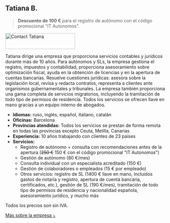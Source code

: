 ## Tatiana B.

> **Descuento de 100 €** para el registro de autónomo con el código promocional "IT Autonomos".

<div class="hs-cta-embed hs-cta-simple-placeholder hs-cta-embed-191039291595"
  style="max-width:100%; max-height:100%; width:220px;height:50px" data-hubspot-wrapper-cta-id="191039291595">
  <a href="https://cta-eu1.hubspot.com/web-interactives/public/v1/track/redirect?encryptedPayload=AVxigLLkwxIuysooKLsG2c0EJyJBkO99%2FuJnT%2FqoGGTZ72tobkBnnrRCwnNggWYsYeRuMetibqnmNKzBMTVd4WOhlex2lZr1BnpAiCRCA1X%2BDcjqV0w%3D&webInteractiveContentId=191039291595&portalId=145459200" target="_blank" rel="noopener" crossorigin="anonymous">
    <img alt="Contact Tatiana" loading="lazy" src="https://hubspot-no-cache-eu1-prod.s3.amazonaws.com/cta/default/145459200/interactive-191039291595.png" style="height: 100%; width: 100%; object-fit: fill"
      onerror="this.style.display='none'" />
  </a>
</div>

Tatiana dirige una empresa que proporciona servicios contables y jurídicos durante más de 10 años. Para autónomos y SLs, 
la empresa gestiona el registro, impuestos y contabilidad, proporciona asesoramiento sobre optimización fiscal, ayuda
en la obtención de licencias y en la apertura de cuentas bancarias. Resuelve cuestiones jurídicas: asesora sobre
la legislación local, revisa y redacta contratos, representa a clientes ante organismos gubernamentales y tribunales.
La empresa también proporciona una gama completa de servicios migratorios, incluyendo la tramitación de todo tipo
de permisos de residencia. Todos los servicios se ofrecen llave en mano gracias a un equipo interno de abogados.

- **Idiomas:** ruso, inglés, español, italiano, catalán
- **Oficinas:** Barcelona
- **Provincias atendidas:** Todos los servicios se prestan de forma remota en todas las provincias excepto Ceuta, Melilla,
  Canarias
- **Experiencia:** 10 años trabajando con clientes de 23 países
- **Servicios:**
    - Registro de autónomo + consulta con recomendaciones antes de la apertura (<s>250 €</s> 150 € con el código
      promocional "IT Autonomos")
    - Gestión de autónomo (80 €/mes)
    - Consulta individual con un especialista acreditado (150 €)
    - Gestión de colaboradores o empleados (15 € por empleado)
    - Otros servicios: registro de SL (1400 € llave en mano, incluidos gastos de notaría y registro, apertura de cuenta
      bancaria, certificados, etc.), gestión de SL (190 €/mes), tramitación de todo tipo de permisos de residencia y
      nacionalidad española, asesoramiento jurídico, y mucho más

Todos los precios son sin IVA.

<a href="#" id="detailsLinkTatianaB" onclick="toggleDetailsTatianaB(); return false;">Más sobre la empresa ⤵</a>

<div id="hiddenContentTatianaB" style="display: none; margin-top: 10px;">
<ul>
  <li><strong>Plantilla:</strong> Hasta 10 empleados</li>
  <li><strong>Educación:</strong> Todos los empleados tienen educación superior especializada (derecho, economía, finanzas) y son miembros del Colegio Oficial de Graduados Sociales de Barcelona y de la Asociación Española Asesores Fiscales y Gestores Tributarios</li>
  <li><strong>Certificado digital:</strong> El gestor presenta informes utilizando su propio certificado, que usted autoriza en el portal tributario</li>
  <li><strong>Responsabilidad:</strong> Seguro que cubre daños en caso de error del gestor (Seguros Catalana Occidente, S.A., № 8-10.566.641-P)</li>
</ul>
</div>

<script>
  function toggleDetailsTatianaB() {
    const content = document.getElementById('hiddenContentTatianaB');
    const link = document.getElementById('detailsLinkTatianaB');
    if (content.style.display === 'none') {
      content.style.display = 'block';
      link.textContent = 'Más sobre la empresa ⤴';
    } else {
      content.style.display = 'none';
      link.textContent = 'Más sobre la empresa ⤵';
    }
  }
</script> 
